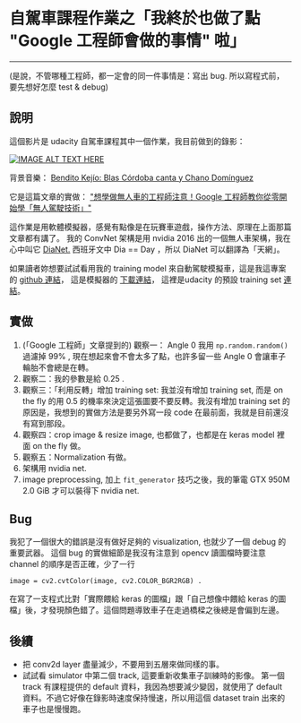 # 自駕車課程作業之「我終於也做了點 "Google 工程師會做的事情" 啦」
---

(是說，不管哪種工程師，都一定會的同一件事情是：寫出 bug. 所以寫程式前，要先想好怎麼 test & debug)


說明
----
這個影片是 udacity 自駕車課程其中一個作業，我目前做到的錄影：

[![IMAGE ALT TEXT HERE](https://img.youtube.com/vi/O4reOzBoT5M/0.jpg)](https://www.youtube.com/watch?v=O4reOzBoT5M)

背景音樂： [Bendito Kejío: Blas Córdoba canta y Chano Domínguez](https://www.youtube.com/watch?v=8P2TBhCObsQ)

它是這篇文章的實做： 
["想學做無人車的工程師注意！Google 工程師教你從零開始學「無人駕駛技術」"](https://buzzorange.com/techorange/2017/06/19/self-drive-simulator-n-test/ ) 

這作業是用軟體模擬器，感覺有點像是在玩賽車遊戲，操作方法、原理在上面那篇文章都有講了。
我的 ConvNet 架構是用 nvidia 2016 出的一個無人車架構，我在心中叫它 [DiaNet.](https://devblogs.nvidia.com/parallelforall/deep-learning-self-driving-cars/) 西班牙文中 Dia == Day ，所以 DiaNet 可以翻譯為「天網」。 

如果讀者妳想要試試看用我的 training model 來自動駕駛模擬車，這是我這專案的 [github 連結](https://github.com/sunpochin/CarND-Behavioral-Cloning-P3)，
這是模擬器的 [下載連結](https://d17h27t6h515a5.cloudfront.net/topher/2017/February/58ae4419_windows-sim/windows-sim.zip)，
這裡是udacity 的預設 training set [連結](https://d17h27t6h515a5.cloudfront.net/topher/2016/December/584f6edd_data/data.zip)。

實做
---
1. (「Google 工程師」文章提到的) 觀察一： Angle 0 我用 ```np.random.random() ``` 過濾掉 99% , 現在想起來會不會太多了點，也許多留一些 Angle 0 會讓車子輪胎不會總是在轉。 
2. 觀察二：我的參數是給 0.25 .
3. 觀察三：「利用反轉」增加 training set: 我並沒有增加 training set, 而是 on the fly 的用 0.5 的機率來決定這張圖要不要反轉。我沒有增加 training set 的原因是，我想到的實做方法是要另外寫一段 code 在最前面，我就是目前還沒有寫到那段。
4. 觀察四：crop image & resize image, 也都做了，也都是在 keras model 裡面 on the fly 做。
5. 觀察五：Normalization 有做。
6. 架構用 nvidia net.
7. image preprocessing, 加上 ```fit_generator``` 技巧之後，我的筆電 GTX 950M 2.0 GiB 才可以裝得下 nvidia net.



Bug
---
我犯了一個很大的錯誤是沒有做好足夠的 visualization, 也就少了一個 debug 的重要武器。 
這個 bug 的實做細節是我沒有注意到 opencv 讀圖檔時要注意 channel 的順序是否正確，少了一行 
```
image = cv2.cvtColor(image, cv2.COLOR_BGR2RGB) .
```

在寫了一支程式比對「實際餵給 keras 的圖檔」跟「自己想像中餵給 keras 的圖檔」後，才發現顏色錯了。這個問題導致車子在走過橋樑之後總是會偏到左邊。

後續
---
* 把 conv2d layer 盡量減少，不要用到五層來做同樣的事。
* 試試看 simulator 中第二個 track, 這要重新收集車子訓練時的影像。
  第一個 track 有課程提供的 default 資料，我因為想要減少變因，就使用了 default 資料。不過它好像在錄影時速度保持慢速，所以用這個 dataset train 出來的車子也是慢慢跑。


